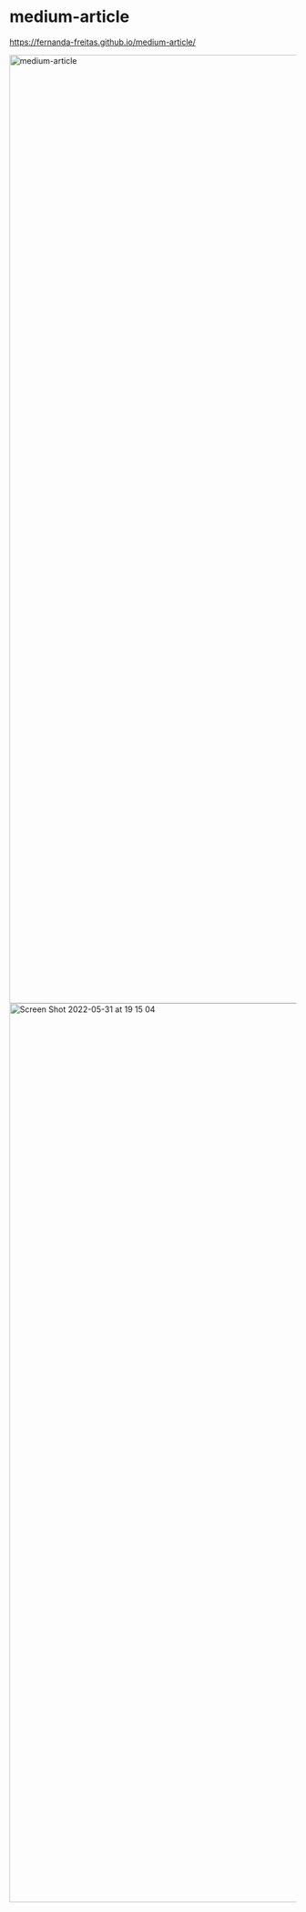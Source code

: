 # medium-article

https://fernanda-freitas.github.io/medium-article/

<a href="https://fernanda-freitas.github.io/medium-article/" target="_blank">
  <img width="1666" alt="medium-article" src="https://user-images.githubusercontent.com/33285862/171255647-afa72def-7ab0-4cc8-b561-b21d3758552e.png">
</a>

<img width="1579" alt="Screen Shot 2022-05-31 at 19 15 04" src="https://user-images.githubusercontent.com/33285862/171256788-87f154f3-5feb-4194-8026-d1dd920e3bea.png">
